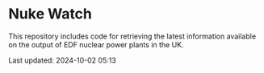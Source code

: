 # Nuke Watch

This repository includes code for retrieving the latest information available on the output of EDF nuclear power plants in the UK.

Last updated: 2024-10-02 05:13